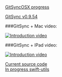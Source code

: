 [GitSyncOSX progress](https://github.com/eonist/GitSyncOSX/wiki/GitSyncOSX-Progress)   


[GitSync v0.9.54](https://github.com/eonist/GitSync/releases/tag/0.9.54) 



###GitSync + Mac video:
 
[![Introduction video](https://cloud.githubusercontent.com/assets/11816788/10416795/8eb417a6-7025-11e5-9d19-7d5436d310d6.png)](https://vimeo.com/gitsync/intro)



###GitSync + IPad video:
  
[![Introduction video](https://cloud.githubusercontent.com/assets/11816788/10416796/8eb5d1c2-7025-11e5-87bf-9bde8b77ce67.png)](https://vimeo.com/gitsync/ipad)




[Current source code](https://github.com/eonist/GitSync/)  
[In progress swift-utils](https://github.com/eonist/swift-utils/)
